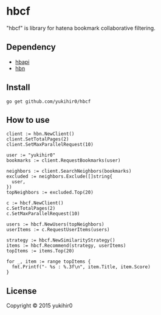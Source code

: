# hbcf

"hbcf" is library for hatena bookmark collaborative filtering.

## Dependency

- [hbapi](https://github.com/yukihir0/hbapi)
- [hbn](https://github.com/yukihir0/hbn)

## Install

```
go get github.com/yukihir0/hbcf
```

## How to use

```
client := hbn.NewClient()
client.SetTotalPages(2)
client.SetMaxParallelRequest(10)

user := "yukihir0"
bookmarks := client.RequestBookmarks(user)

neighbors := client.SearchNeighbors(bookmarks)
excluded := neighbors.Exclude([]string{
  user,
})
topNeighbors := excluded.Top(20)

c := hbcf.NewClient()
c.SetTotalPages(2)
c.SetMaxParallelRequest(10)

users := hbcf.NewUsers(topNeighbors)
userItems := c.RequestUserItems(users)

strategy := hbcf.NewSimilarityStrategy()
items := hbcf.Recommend(strategy, userItems)
topItems := items.Top(20)

for _, item := range topItems {
  fmt.Printf("- %s : %.3f\n", item.Title, item.Score)
}
```

## License

Copyright &copy; 2015 yukihir0
